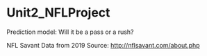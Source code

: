 # Unit2_NFLProject
Prediction model: Will it be a pass or a rush? 

NFL Savant Data from 2019
Source: http://nflsavant.com/about.php


